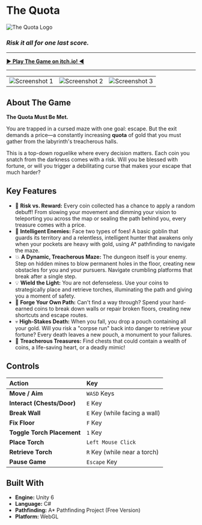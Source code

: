# The Quota

![The Quota Logo](https://github.com/user-attachments/assets/614ce7fd-e441-443b-85a6-70abc4a36b8b)

### _Risk it all for one last score._

---

[**► Play The Game on itch.io! ◄**](https://ghostkwebb.itch.io/the-quota)

---

| | | |
|:---:|:---:|:---:|
| ![Screenshot 1](https://github.com/user-attachments/assets/20f7f5de-8054-4b99-9dd6-956368427aa4) | ![Screenshot 2](https://github.com/user-attachments/assets/90ec82b0-2225-4def-a23d-fc50008fdce9) | ![Screenshot 3](https://github.com/user-attachments/assets/b9d5e453-1a0d-4016-8b74-1d2c1714a32a) |

## About The Game

**The Quota Must Be Met.**

You are trapped in a cursed maze with one goal: escape. But the exit demands a price—a constantly increasing **quota** of gold that you must gather from the labyrinth's treacherous halls.

This is a top-down roguelike where every decision matters. Each coin you snatch from the darkness comes with a risk. Will you be blessed with fortune, or will you trigger a debilitating curse that makes your escape that much harder?

## Key Features

*   🎲 **Risk vs. Reward:** Every coin collected has a chance to apply a random debuff! From slowing your movement and dimming your vision to teleporting you across the map or sealing the path behind you, every treasure comes with a price.
*   🧠 **Intelligent Enemies:** Face two types of foes! A basic goblin that guards its territory and a relentless, intelligent hunter that awakens only when your pockets are heavy with gold, using A* pathfinding to navigate the maze.
*   💥 **A Dynamic, Treacherous Maze:** The dungeon itself is your enemy. Step on hidden mines to blow permanent holes in the floor, creating new obstacles for you and your pursuers. Navigate crumbling platforms that break after a single step.
*   💡 **Wield the Light:** You are not defenseless. Use your coins to strategically place and retrieve torches, illuminating the path and giving you a moment of safety.
*   🧱 **Forge Your Own Path:** Can't find a way through? Spend your hard-earned coins to break down walls or repair broken floors, creating new shortcuts and escape routes.
*   💀 **High-Stakes Death:** When you fall, you drop a pouch containing all your gold. Will you risk a "corpse run" back into danger to retrieve your fortune? Every death leaves a new pouch, a monument to your failures.
*   🎁 **Treacherous Treasures:** Find chests that could contain a wealth of coins, a life-saving heart, or a deadly mimic!

## Controls

| Action | Key |
| :--- | :--- |
| **Move / Aim** | `WASD` Keys |
| **Interact (Chests/Door)** | `E` Key |
| **Break Wall** | `E` Key (while facing a wall) |
| **Fix Floor** | `F` Key |
| **Toggle Torch Placement**| `1` Key |
| **Place Torch** | `Left Mouse Click` |
| **Retrieve Torch** | `R` Key (while near a torch) |
| **Pause Game** | `Escape` Key |

## Built With

*   **Engine:** Unity 6
*   **Language:** C#
*   **Pathfinding:** A* Pathfinding Project (Free Version)
*   **Platform:** WebGL

